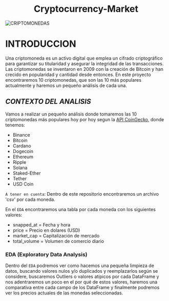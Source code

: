 <h1 align="center"> Cryptocurrency-Market </h1>

![CRIPTOMONEDAS](https://cdn.computerhoy.com/sites/navi.axelspringer.es/public/media/image/2021/11/criptomonedas-vs-acciones-diferencias-incovenientes-cual-mejor-opcion-dinero-2522591.jpg?tf=1200x)

  
# **INTRODUCCION**

Una criptomoneda es un activo digital que emplea un cifrado criptográfico para garantizar su titularidad y asegurar la integridad de las transacciones. Las criptomonedas se inventaron en 2009 con la creación de Bitcoin y han crecido en popularidad y cantidad desde entonces. 
En este proyecto encontraremos 10 criptomonedas, que son las 10 más populares actualmente y haremos un pequeño análisis de cada una.

## *CONTEXTO DEL ANALISIS*

Vamos a realizar un pequeño análisis donde tomaremos las 10 criptomonedas más populares hoy por hoy segun la [API CoinGecko](https://www.coingecko.com/es/api/documentation), donde tenemos:

- Binance
- Bitcoin
- Cardano
- Dogecoin
- Ethereum
- Ripple
- Solana
- Staked-Ether
- Tether
- USD Coin

`A tener en cuenta`: 
Dentro de este repositorio encontraremos un archivo 'csv' por cada moneda.

En el `EDA` encontraremos una tabla por cada moneda con los siguientes valores:

- snapped_at = Fecha y hora
- price = Precio en dolares (USD)
- market_cap = Capitalización de mercado
- total_volume = Volumen de comercio diario

### **EDA (Exploratory Data Analysis)**

Dentro del `EDA` podremos ver como hacemos una pequeña limpieza de datos, buscando valores nulos y/o duplicados y reemplazarlos según se considere, buscaremos Outliers o valores atípicos por cada DataFrame y nos adentraremos un poco en el por qué de estos valores, haremos una comparativa entre cada campo de los DataFrame y finalmente podremos ver los precios actuales de las monedas seleccionadas.
